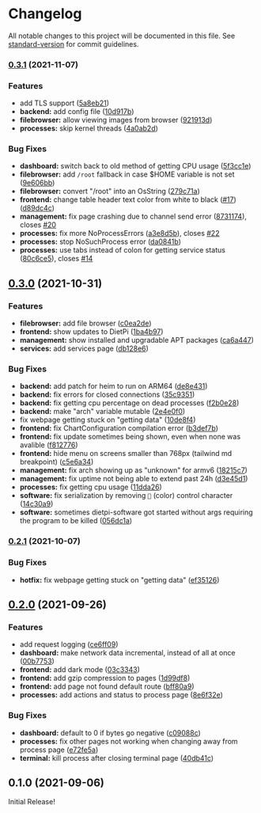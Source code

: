 # Changelog

All notable changes to this project will be documented in this file. See [standard-version](https://github.com/conventional-changelog/standard-version) for commit guidelines.

### [0.3.1](https://github.com/ravenclaw900/DietPi-Dashboard/compare/v0.3.0...v0.3.1) (2021-11-07)


### Features

* add TLS support ([5a8eb21](https://github.com/ravenclaw900/DietPi-Dashboard/commit/5a8eb215ae3ebe407afa6f2ad55b822418ca295c))
* **backend:** add config file ([10d917b](https://github.com/ravenclaw900/DietPi-Dashboard/commit/10d917b6045a37b61873a298507615d57a313593))
* **filebrowser:** allow viewing images from browser ([921913d](https://github.com/ravenclaw900/DietPi-Dashboard/commit/921913d9bc2b0c86f012703864640b8117336bb4))
* **processes:** skip kernel threads ([4a0ab2d](https://github.com/ravenclaw900/DietPi-Dashboard/commit/4a0ab2d22af5bb3dfc59ef6769220e943ac03245))


### Bug Fixes

* **dashboard:** switch back to old method of getting CPU usage ([5f3cc1e](https://github.com/ravenclaw900/DietPi-Dashboard/commit/5f3cc1e4bd55d06c73f665a3bbad97775798e629))
* **filebrowser:** add `/root` fallback in case $HOME variable is not set ([9e606bb](https://github.com/ravenclaw900/DietPi-Dashboard/commit/9e606bb89b70dc090c35e6b0560c4d55abe14e35))
* **filebrowser:** convert "/root" into an OsString ([279c71a](https://github.com/ravenclaw900/DietPi-Dashboard/commit/279c71a9a90541bbfe10d20ca9adf8eedf2da109))
* **frontend:** change table header text color from white to black ([#17](https://github.com/ravenclaw900/DietPi-Dashboard/issues/17)) ([d89dc4c](https://github.com/ravenclaw900/DietPi-Dashboard/commit/d89dc4c355b92f2a28fa7905e0d8d0f39735e53a))
* **management:** fix page crashing due to channel send error ([8731174](https://github.com/ravenclaw900/DietPi-Dashboard/commit/8731174075bc03b50558cf9b2cf680cdae2d0f9c)), closes [#20](https://github.com/ravenclaw900/DietPi-Dashboard/issues/20)
* **processes:** fix more NoProcessErrors ([a3e8d5b](https://github.com/ravenclaw900/DietPi-Dashboard/commit/a3e8d5bd9ce5c3990a95f62dc1feb8ce32d3263e)), closes [#22](https://github.com/ravenclaw900/DietPi-Dashboard/issues/22)
* **processes:** stop NoSuchProcess error ([da0841b](https://github.com/ravenclaw900/DietPi-Dashboard/commit/da0841b836a42aa64f81cf331e0ab82712b35240))
* **processes:** use tabs instead of colon for getting service status ([80c6ce5](https://github.com/ravenclaw900/DietPi-Dashboard/commit/80c6ce5a98de057526eada9e26114ec85d83a5cb)), closes [#14](https://github.com/ravenclaw900/DietPi-Dashboard/issues/14)

## [0.3.0](https://github.com/ravenclaw900/DietPi-Dashboard/compare/v0.2.0...v0.3.0) (2021-10-31)


### Features

* **filebrowser:** add file browser ([c0ea2de](https://github.com/ravenclaw900/DietPi-Dashboard/commit/c0ea2defec8ff701d5f255879e307cc2039fbced))
* **frontend:** show updates to DietPi ([1ba4b97](https://github.com/ravenclaw900/DietPi-Dashboard/commit/1ba4b9721ab55e33f6deac5dda06915a7a18e2bc))
* **management:** show installed and upgradable APT packages ([ca6a447](https://github.com/ravenclaw900/DietPi-Dashboard/commit/ca6a447ab1aa15417c1db6796fbc589e96ee8e42))
* **services:** add services page ([db128e6](https://github.com/ravenclaw900/DietPi-Dashboard/commit/db128e65773f70de9c0c3ad3ca5b7c663280eb30))


### Bug Fixes

* **backend:** add patch for heim to run on ARM64 ([de8e431](https://github.com/ravenclaw900/DietPi-Dashboard/commit/de8e431fee817bb6ae3fbc724f3811c299132d84))
* **backend:** fix errors for closed connections ([35c9351](https://github.com/ravenclaw900/DietPi-Dashboard/commit/35c935120a8c0f52c2056fde281df8187644ae95))
* **backend:** fix getting cpu percentage on dead processes ([f2b0e28](https://github.com/ravenclaw900/DietPi-Dashboard/commit/f2b0e28b4a0077c221c0515701965581078605e8))
* **backend:** make "arch" variable mutable ([2e4e0f0](https://github.com/ravenclaw900/DietPi-Dashboard/commit/2e4e0f04d754229b139aa42c599b3a66855c42c6))
* fix webpage getting stuck on "getting data" ([10de8f4](https://github.com/ravenclaw900/DietPi-Dashboard/commit/10de8f423fbca15dd90b06a7de71e6a48749d5f2))
* **frontend:** fix ChartConfiguration compilation error ([b3def7b](https://github.com/ravenclaw900/DietPi-Dashboard/commit/b3def7b6119ffd0176990dfac4ff595f3de13f74))
* **frontend:** fix update sometimes being shown, even when none was avalible ([f812776](https://github.com/ravenclaw900/DietPi-Dashboard/commit/f812776482935fc785c4c2e41c181e9ad6cfba22))
* **frontend:** hide menu on screens smaller than 768px (tailwind md breakpoint) ([c5e6a34](https://github.com/ravenclaw900/DietPi-Dashboard/commit/c5e6a34db1c0826bc9979cfbfec865a3b1e93b97))
* **management:** fix arch showing up as "unknown" for armv6 ([18215c7](https://github.com/ravenclaw900/DietPi-Dashboard/commit/18215c736fd895f5866bbd36533179ae3f35dfb6))
* **management:** fix uptime not being able to extend past 24h ([d3e45d1](https://github.com/ravenclaw900/DietPi-Dashboard/commit/d3e45d107ebbc42e1bbced5c32d8234924b96d2d))
* **processes:** fix getting cpu usage ([11dda26](https://github.com/ravenclaw900/DietPi-Dashboard/commit/11dda260f6c4d8e29dff3a8457cdb26363203101))
* **software:** fix serialization by removing `` (color) control character ([14c30a9](https://github.com/ravenclaw900/DietPi-Dashboard/commit/14c30a92dc77f3606cc1766e69168bc1530ca1b4))
* **software:** sometimes dietpi-software got started without args requiring the program to be killed ([056dc1a](https://github.com/ravenclaw900/DietPi-Dashboard/commit/056dc1a74bdfd4f901eb4da666acf4abcdb30e07))

### [0.2.1](https://github.com/ravenclaw900/DietPi-Dashboard/compare/v0.2.0...v0.2.1) (2021-10-07)


### Bug Fixes

* **hotfix:** fix webpage getting stuck on "getting data" ([ef35126](https://github.com/ravenclaw900/DietPi-Dashboard/commit/ef351262d564a523451424d0c7f91b5eb91a86ab))

## [0.2.0](https://github.com/ravenclaw900/DietPi-Dashboard/compare/v0.1.0...v0.2.0) (2021-09-26)


### Features

* add request logging ([ce6ff09](https://github.com/ravenclaw900/DietPi-Dashboard/commit/ce6ff09f974e0127fee8ed85bc0f71be4e992ffa))
* **dashboard:** make network data incremental, instead of all at once ([00b7753](https://github.com/ravenclaw900/DietPi-Dashboard/commit/00b77538ae6983214b3bc4249201fd824efc26f9))
* **frontend:** add dark mode ([03c3343](https://github.com/ravenclaw900/DietPi-Dashboard/commit/03c334324fda9b6fec41ffdd44e673c78f84586e))
* **frontend:** add gzip compression to pages ([1d99df8](https://github.com/ravenclaw900/DietPi-Dashboard/commit/1d99df87ddecf7d35152fd04e0be6f0e06018d7d))
* **frontend:** add page not found default route ([bff80a9](https://github.com/ravenclaw900/DietPi-Dashboard/commit/bff80a9d75b687df3ad8c46d4f54aa9397cd38b7))
* **processes:** add actions and status to process page ([8e6f32e](https://github.com/ravenclaw900/DietPi-Dashboard/commit/8e6f32e7eb37abad7f4f84a17fa5bde8de4cd7a0))


### Bug Fixes

* **dashboard:** default to 0 if bytes go negative ([c09088c](https://github.com/ravenclaw900/DietPi-Dashboard/commit/c09088ca3826e1e42df0e421f35f5e2958fe162c))
* **processes:** fix other pages not working when changing away from process page ([e72fe5a](https://github.com/ravenclaw900/DietPi-Dashboard/commit/e72fe5a549035d4bcc3cfa5cfb69a9a32c0d7243))
* **terminal:** kill process after closing terminal page ([40db41c](https://github.com/ravenclaw900/DietPi-Dashboard/commit/40db41c97083cd12847fc657a46d4a9e1700a24a))

## 0.1.0 (2021-09-06)
Initial Release!
